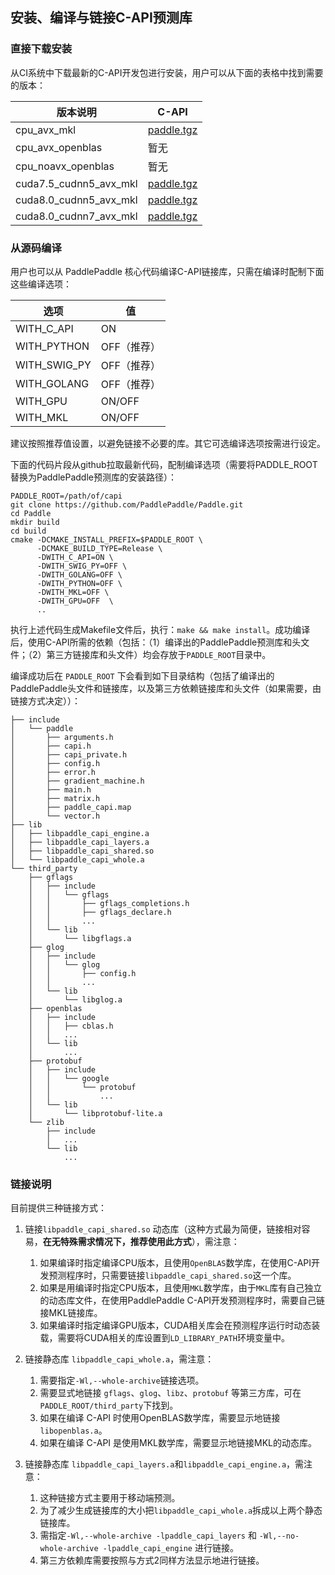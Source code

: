 ## 安装、编译与链接C-API预测库

### 直接下载安装

从CI系统中下载最新的C-API开发包进行安装，用户可以从下面的表格中找到需要的版本：

| 版本说明 |C-API|
|-------|-----|
| cpu\_avx\_mkl | [paddle.tgz](https://guest:@paddleci.ngrok.io/repository/download/Manylinux1_CpuAvxCp27cp27mu/.lastSuccessful/paddle.tgz) |
| cpu\_avx\_openblas | 暂无 |
| cpu\_noavx\_openblas | 暂无 |
| cuda7.5\_cudnn5\_avx\_mkl | [paddle.tgz](https://guest:@paddleci.ngrok.io/repository/download/Manylinux1_Cuda75cudnn5cp27cp27mu/.lastSuccessful/paddle.tgz) |
| cuda8.0\_cudnn5\_avx\_mkl | [paddle.tgz](https://guest:@paddleci.ngrok.io/repository/download/Manylinux1_Cuda80cudnn5cp27cp27mu/.lastSuccessful/paddle.tgz) |
| cuda8.0\_cudnn7\_avx\_mkl | [paddle.tgz](https://guest:@paddleci.ngrok.io/repository/download/Manylinux1_Cuda8cudnn7cp27cp27mu/.lastSuccessful/paddle.tgz) |

### 从源码编译

用户也可以从 PaddlePaddle 核心代码编译C-API链接库，只需在编译时配制下面这些编译选项：

|      选项      | 值 |
|----------------|----|
| WITH\_C\_API   | ON |
| WITH\_PYTHON   | OFF（推荐） |
| WITH\_SWIG\_PY | OFF（推荐） |
| WITH\_GOLANG   | OFF（推荐） |
| WITH\_GPU      | ON/OFF |
| WITH\_MKL      | ON/OFF |

建议按照推荐值设置，以避免链接不必要的库。其它可选编译选项按需进行设定。

下面的代码片段从github拉取最新代码，配制编译选项（需要将PADDLE_ROOT替换为PaddlePaddle预测库的安装路径）：

```shell
PADDLE_ROOT=/path/of/capi
git clone https://github.com/PaddlePaddle/Paddle.git
cd Paddle
mkdir build
cd build
cmake -DCMAKE_INSTALL_PREFIX=$PADDLE_ROOT \
      -DCMAKE_BUILD_TYPE=Release \
      -DWITH_C_API=ON \
      -DWITH_SWIG_PY=OFF \
      -DWITH_GOLANG=OFF \
      -DWITH_PYTHON=OFF \
      -DWITH_MKL=OFF \
      -DWITH_GPU=OFF  \
      ..
```

执行上述代码生成Makefile文件后，执行：`make && make install`。成功编译后，使用C-API所需的依赖（包括：（1）编译出的PaddlePaddle预测库和头文件；（2）第三方链接库和头文件）均会存放于`PADDLE_ROOT`目录中。

编译成功后在 `PADDLE_ROOT` 下会看到如下目录结构（包括了编译出的PaddlePaddle头文件和链接库，以及第三方依赖链接库和头文件（如果需要，由链接方式决定））：

```text
├── include
│   └── paddle
│       ├── arguments.h
│       ├── capi.h
│       ├── capi_private.h
│       ├── config.h
│       ├── error.h
│       ├── gradient_machine.h
│       ├── main.h
│       ├── matrix.h
│       ├── paddle_capi.map
│       └── vector.h
├── lib
│   ├── libpaddle_capi_engine.a
│   ├── libpaddle_capi_layers.a
│   ├── libpaddle_capi_shared.so
│   └── libpaddle_capi_whole.a
└── third_party
    ├── gflags
    │   ├── include
    │   │   └── gflags
    │   │       ├── gflags_completions.h
    │   │       ├── gflags_declare.h
    │   │       ...
    │   └── lib
    │       └── libgflags.a
    ├── glog
    │   ├── include
    │   │   └── glog
    │   │       ├── config.h
    │   │       ...
    │   └── lib
    │       └── libglog.a
    ├── openblas
    │   ├── include
    │   │   ├── cblas.h
    │   │   ...
    │   └── lib
    │       ...
    ├── protobuf
    │   ├── include
    │   │   └── google
    │   │       └── protobuf
    │   │           ...
    │   └── lib
    │       └── libprotobuf-lite.a
    └── zlib
        ├── include
        │   ...
        └── lib
            ...

```

### 链接说明

目前提供三种链接方式：

1. 链接`libpaddle_capi_shared.so` 动态库（这种方式最为简便，链接相对容易，**在无特殊需求情况下，推荐使用此方式**），需注意：
    1. 如果编译时指定编译CPU版本，且使用`OpenBLAS`数学库，在使用C-API开发预测程序时，只需要链接`libpaddle_capi_shared.so`这一个库。
    1. 如果是用编译时指定CPU版本，且使用`MKL`数学库，由于`MKL`库有自己独立的动态库文件，在使用PaddlePaddle C-API开发预测程序时，需要自己链接MKL链接库。
    1. 如果编译时指定编译GPU版本，CUDA相关库会在预测程序运行时动态装载，需要将CUDA相关的库设置到`LD_LIBRARY_PATH`环境变量中。

2. 链接静态库 `libpaddle_capi_whole.a`，需注意：
    1. 需要指定`-Wl,--whole-archive`链接选项。
    1. 需要显式地链接 `gflags`、`glog`、`libz`、`protobuf` 等第三方库，可在`PADDLE_ROOT/third_party`下找到。
    1. 如果在编译 C-API 时使用OpenBLAS数学库，需要显示地链接`libopenblas.a`。
    1. 如果在编译 C-API 是使用MKL数学库，需要显示地链接MKL的动态库。

3. 链接静态库 `libpaddle_capi_layers.a`和`libpaddle_capi_engine.a`，需注意：
    1. 这种链接方式主要用于移动端预测。
    1. 为了减少生成链接库的大小把`libpaddle_capi_whole.a`拆成以上两个静态链接库。
    1. 需指定`-Wl,--whole-archive -lpaddle_capi_layers` 和 `-Wl,--no-whole-archive -lpaddle_capi_engine` 进行链接。
    1. 第三方依赖库需要按照与方式2同样方法显示地进行链接。
